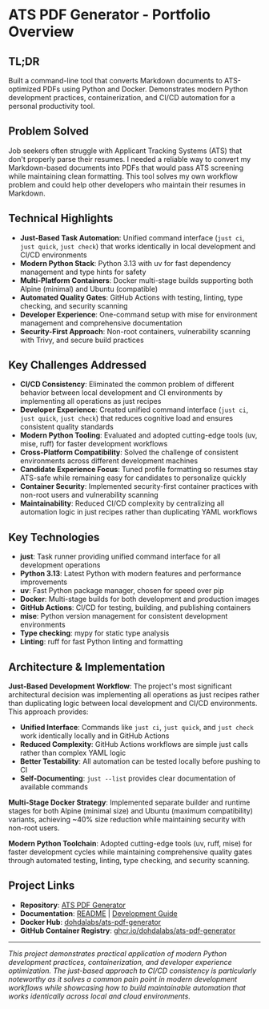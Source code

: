 # ATS PDF Generator - Portfolio Overview

## TL;DR

Built a command-line tool that converts Markdown documents to ATS-optimized PDFs using Python and Docker. Demonstrates modern Python development practices, containerization, and CI/CD automation for a personal productivity tool.

## Problem Solved

Job seekers often struggle with Applicant Tracking Systems (ATS) that don't properly parse their resumes. I needed a reliable way to convert my Markdown-based documents into PDFs that would pass ATS screening while maintaining clean formatting. This tool solves my own workflow problem and could help other developers who maintain their resumes in Markdown.

## Technical Highlights

- **Just-Based Task Automation**: Unified command interface (`just ci`, `just quick`, `just check`) that works identically in local development and CI/CD environments
- **Modern Python Stack**: Python 3.13 with uv for fast dependency management and type hints for safety
- **Multi-Platform Containers**: Docker multi-stage builds supporting both Alpine (minimal) and Ubuntu (compatible)
- **Automated Quality Gates**: GitHub Actions with testing, linting, type checking, and security scanning
- **Developer Experience**: One-command setup with mise for environment management and comprehensive documentation
- **Security-First Approach**: Non-root containers, vulnerability scanning with Trivy, and secure build practices

## Key Challenges Addressed

- **CI/CD Consistency**: Eliminated the common problem of different behavior between local development and CI environments by implementing all operations as just recipes
- **Developer Experience**: Created unified command interface (`just ci`, `just quick`, `just check`) that reduces cognitive load and ensures consistent quality standards
- **Modern Python Tooling**: Evaluated and adopted cutting-edge tools (uv, mise, ruff) for faster development workflows
- **Cross-Platform Compatibility**: Solved the challenge of consistent environments across different development machines
- **Candidate Experience Focus**: Tuned profile formatting so resumes stay ATS-safe while remaining easy for candidates to personalize quickly
- **Container Security**: Implemented security-first container practices with non-root users and vulnerability scanning
- **Maintainability**: Reduced CI/CD complexity by centralizing all automation logic in just recipes rather than duplicating YAML workflows

## Key Technologies

- **just**: Task runner providing unified command interface for all development operations
- **Python 3.13**: Latest Python with modern features and performance improvements
- **uv**: Fast Python package manager, chosen for speed over pip
- **Docker**: Multi-stage builds for both development and production images
- **GitHub Actions**: CI/CD for testing, building, and publishing containers
- **mise**: Python version management for consistent development environments
- **Type checking**: mypy for static type analysis
- **Linting**: ruff for fast Python linting and formatting

## Architecture & Implementation

**Just-Based Development Workflow**: The project's most significant architectural decision was implementing all operations as just recipes rather than duplicating logic between local development and CI/CD environments. This approach provides:

- **Unified Interface**: Commands like `just ci`, `just quick`, and `just check` work identically locally and in GitHub Actions
- **Reduced Complexity**: GitHub Actions workflows are simple just calls rather than complex YAML logic
- **Better Testability**: All automation can be tested locally before pushing to CI
- **Self-Documenting**: `just --list` provides clear documentation of available commands

**Multi-Stage Docker Strategy**: Implemented separate builder and runtime stages for both Alpine (minimal size) and Ubuntu (maximum compatibility) variants, achieving ~40% size reduction while maintaining security with non-root users.

**Modern Python Toolchain**: Adopted cutting-edge tools (uv, ruff, mise) for faster development cycles while maintaining comprehensive quality gates through automated testing, linting, type checking, and security scanning.

## Project Links

- **Repository**: [ATS PDF Generator](https://github.com/dohdalabs/ats-pdf-generator)
- **Documentation**: [README](README.md) | [Development Guide](DEVELOPMENT.md)
- **Docker Hub**: [dohdalabs/ats-pdf-generator](https://hub.docker.com/r/dohdalabs/ats-pdf-generator)
- **GitHub Container Registry**: [ghcr.io/dohdalabs/ats-pdf-generator](https://ghcr.io/dohdalabs/ats-pdf-generator)

---

*This project demonstrates practical application of modern Python development practices, containerization, and developer experience optimization. The just-based approach to CI/CD consistency is particularly noteworthy as it solves a common pain point in modern development workflows while showcasing how to build maintainable automation that works identically across local and cloud environments.*
